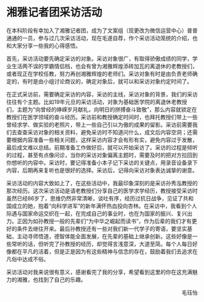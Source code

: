 # 湘雅记者团采访活动

在本科阶段有幸加入了湘雅记者团，成为了文案组（现更改为微信运营中心）普普通通的一员，参与过几次采访活动，现在毛遂自荐，作个采访活动笼统的介绍，也和大家分享一些我的心得感悟。

首先，采访活动要先确定采访的对象。采访对象很广，有取得骄傲成绩的同学，学业生活两不误的学霸情侣档，也会有曾为湘雅辉煌添砖加瓦的离退休的老教授们，或者现正在学校任教，努力再创湘雅辉煌的老师们。采访对象有时是由负责老师确定的，有时是由小组讨论商议的，确定对象后，就可以和采访对象约定时间了。

在正式采访前，需要确定采访的内容，采访的主线，采访对象的背景，我们的采访往往有个主题。比如19年元旦的采访活动，对象为基础医学院的离退休老教授们，主题为“向曾经的峥嵘岁月献礼，向明日的拼搏奋斗致敬”，那么内容就锁定在教授们在医学领域的奋斗经历。采访前和教授确定时间时，也拜托教授们带上一些曾经求学、做实验的老照片，带上一些自己引以为傲的成果的留影。采访前需要我们去查查采访对象的相关资料，避免采访时不知道问什么，成文后内容空洞；还需要根据内容准备一些相关问题，这样采访内容才会有形有实，避免内容过于发散，最后成文难以总结。前期准备工作做好后，就可以开始采访了。采访的过程是倾听的过程，甚至有点像问诊，当你的采访对象偏离主题时，需要及时的把对方拉回到你想听的内容中。采访时，要记得准备小本子记下采访的关键点，用录音设备录下内容，后期再来复听也是很好的选择。采访后，记得向采访对象表达诚挚的谢意。

采访活动的内容大致如上了，在这些活动中，我最印象深刻的是采访孙秀泓教授的那次经历。这次采访活动是请老教授们分享自己的医学求学经历，教授接受采访时虽然已经86岁了，思维仍然非常清晰，谈吐有序，经历过抗日战争，见证了共和国成立的她，抱着“向科学进军”的新年满怀热血投向杏林。在采访中，我看到个人际遇与国家命运交织在一起，在完成自己的事业时，也在为国家的振兴、复兴出力。正因为如孙教授一般的先辈们“为中华之崛起而读书”，作为后辈的我们才有更好的条件去继往开来。最后孙教授还有一些对我们新一代学子的寄语，要坚实基础，主动寻师悟道，德智体能全面发展，在先辈的基础上继承创新。这些好像是一些常听的话，但听完了孙教授的经历，却觉得言浅意深，大道至简。每个人每日好像都在平凡的活着，但是正是因为有这些精神与信念的存在，鼓励着我们去追求在凡俗中达成不俗。

采访活动对我来说很有意义，感谢看完了我的分享，希望看到这里的你在这充满魅力的湘雅，也找到了自己的乐趣。

<p align="right">毛珏怡</p>
